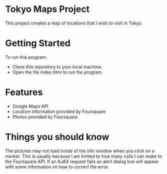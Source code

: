 # Tokyo Maps Project

This project creates a map of locations that I wish to visit in Tokyo.

# Getting Started

To run this program:

* Clone this repository to your local machine.
* Open the file index.html to run the program.

# Features

* Google Maps API
* Location information provided by Foursquare
* Photos provided by Foursquare.


# Things you should know

The pictures may not load inside of the info window when you click on a marker. This is usually because I am limited to how many calls I can make to the Foursquare API. If an AJAX request fails an alert dialog box will appear with some information on how to correct the error.
